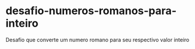 # desafio-numeros-romanos-para-inteiro
Desafio que converte um numero romano para seu respectivo valor inteiro
